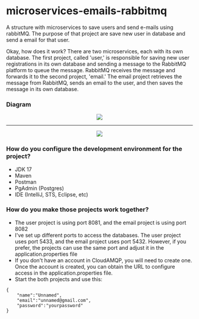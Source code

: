 # microservices-emails-rabbitmq

A structure with microservices to save users and send e-mails using rabbitMQ. The purpose of that project are save new user in database and send a email for that user.

Okay, how does it work? There are two microservices, each with its own database. The first project, called 'user,' is responsible for saving new user registrations in its own database and sending a message to the RabbitMQ platform to queue the message. RabbitMQ receives the message and forwards it to the second project, 'email.' The email project retrieves the message from RabbitMQ, sends an email to the user, and then saves the message in its own database.

### Diagram
<div align="center" >
  <img src="https://thumbs2.imgbox.com/99/51/7lO5o4GX_t.png" />
</div>

<hr />


<div align="center" >
  <img src="https://thumbs2.imgbox.com/e4/32/WtjYXk3t_t.png" />
</div>


### How do you configure the development environment for the project?

- JDK 17
- Maven
- Postman
- PgAdmin (Postgres)
- IDE (IntelliJ, STS, Eclipse, etc)

### How do you make those projects work together?
  - The user project is using port 8081, and the email project is using port 8082
  - I've set up different ports to access the databases. The user project uses port 5433, and the email project uses port 5432. However, if you prefer, the projects can use the same port and adjust it in the application.properties file
  - If you don't have an account in CloudAMQP, you will need to create one. Once the account is created, you can obtain the URL to configure access in the application.properties file.
  - Start the both projects and use this:

```
{
    "name":"Unnamed",
    "email":"unnamed@gmail.com",
    "password":"yourpassword"
}

```

